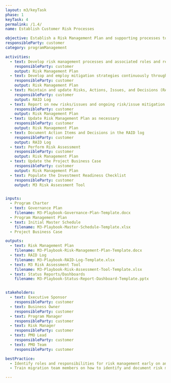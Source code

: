 ```yaml
---
layout: m3/keyTask
phase: 1
keyTask: 4
permalink: /1.4/
name: Establish Customer Risk Processes

objective: Establish a Risk Management Plan and supporting processes to identify risks and develop risk mitigation plans throughout the migration.
responsibleParty: customer
category: programManagement

activities:
  - text: Develop risk management processes and associated roles and responsibilities for identifying and mitigating risks in the Risk Management Plan
    responsibleParty: customer
    output: Risk Management Plan
  - text: Develop and employ mitigation strategies continuously throughout Phase 1
    responsibleParty: customer
    output: Risk Management Plan
  - text: Maintain and update Risks, Actions, Issues, and Decisions (RAID) Log with new risks, changes to existing risks, and status of risk management activities continuously at a minimum of every two weeks throughout Phase 1
    responsibleParty: customer
    output: RAID Log
  - text: Report on new risks/issues and ongoing risk/issue mitigation activities in governance meetings and Status Reports/Dashboards 
    responsibleParty: customer
    output: Risk Management Plan
  - text: Update Risk Management Plan as necessary
    responsibleParty: customer
    output: Risk Management Plan
  - text: Document Action Items and Decisions in the RAID log
    responsibleParty: customer
    output: RAID Log
  - text: Perform Risk Assessment
    responsibleParty: customer
    output: Risk Management Plan
  - text: Update the Project Business Case
    responsibleParty: customer
    output: Risk Management Plan
  - text: Populate the Investment Readiness Checklist
    responsibleParty: customer
    output: M3 Risk Assessment Tool


inputs:
  - Program Charter
  - text: Governance Plan
    filename: M3-Playbook-Governance-Plan-Template.docx
  - Program Management Plan 
  - text: Initial Master Schedule
    filename: M3-Playbook-Master-Schedule-Template.xlsx
  - Project Business Case

outputs:
  - text: Risk Management Plan
    filename: M3-Playbook-Risk-Management-Plan-Template.docx
  - text: RAID Log
    filename: M3-Playbook-RAID-Log-Template.xlsx
  - text: M3 Risk Assessment Tool
    filename: M3-Playbook-Risk-Assessment-Tool-Template.xlsx
  - text: Status Reports/Dashboards
    filename: M3-Playbook-Status-Report-Dashboard-Template.pptx


stakeholders:
  - text: Executive Sponsor
    responsibleParty: customer
  - text: Business Owner
    responsibleParty: customer
  - text: Program Manager
    responsibleParty: customer
  - text: Risk Manager
    responsibleParty: customer
  - text: PMO Lead
    responsibleParty: customer
  - text: PMO Team
    responsibleParty: customer

bestPractice:
  - Identify roles and responsibilities for risk management early on and establish a risk manager to coordinate all risk management activities throughout the program
  - Train migration team members on how to identify and document risk mitigation plans and how to escalate and communicate to leadership effectively

---
```


